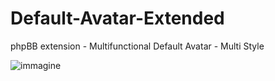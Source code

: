 # Default-Avatar-Extended
phpBB extension - Multifunctional Default Avatar - Multi Style

![immagine](https://user-images.githubusercontent.com/480857/29991082-ddf58390-8f81-11e7-9741-3162f0d64c19.png)


